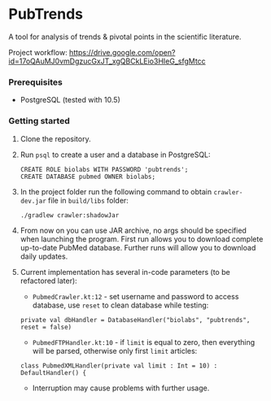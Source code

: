 # PubTrends

A tool for analysis of trends & pivotal points in the scientific literature.

Project workflow: https://drive.google.com/open?id=17oQAuMJ0vmDgzucGxJT_xgQBCkLEio3HIeG_sfgMtcc

### Prerequisites

* PostgreSQL (tested with 10.5)

### Getting started

1. Clone the repository.

2. Run ```psql``` to create a user and a database in PostgreSQL:

   ```
   CREATE ROLE biolabs WITH PASSWORD 'pubtrends';
   CREATE DATABASE pubmed OWNER biolabs; 
   ```
   
3. In the project folder run the following command to obtain ```crawler-dev.jar``` file in ```build/libs``` folder:

   ```
   ./gradlew crawler:shadowJar
   ``` 
   
4. From now on you can use JAR archive, no args should be specified when launching the program. 
   First run allows you to download complete up-to-date PubMed database.
   Further runs will allow you to download daily updates.
   
4. Current implementation has several in-code parameters (to be refactored later):

   * ```PubmedCrawler.kt:12``` - set username and password to access database, use ```reset``` to clean database while testing:
   
   ```
   private val dbHandler = DatabaseHandler("biolabs", "pubtrends", reset = false)
   ```
   
   * ```PubmedFTPHandler.kt:10``` - if ```limit``` is equal to zero, then everything will be parsed, otherwise only first ```limit``` articles: 
   
   ```
   class PubmedXMLHandler(private val limit : Int = 10) : DefaultHandler() {
   ```
   
   * Interruption may cause problems with further usage.